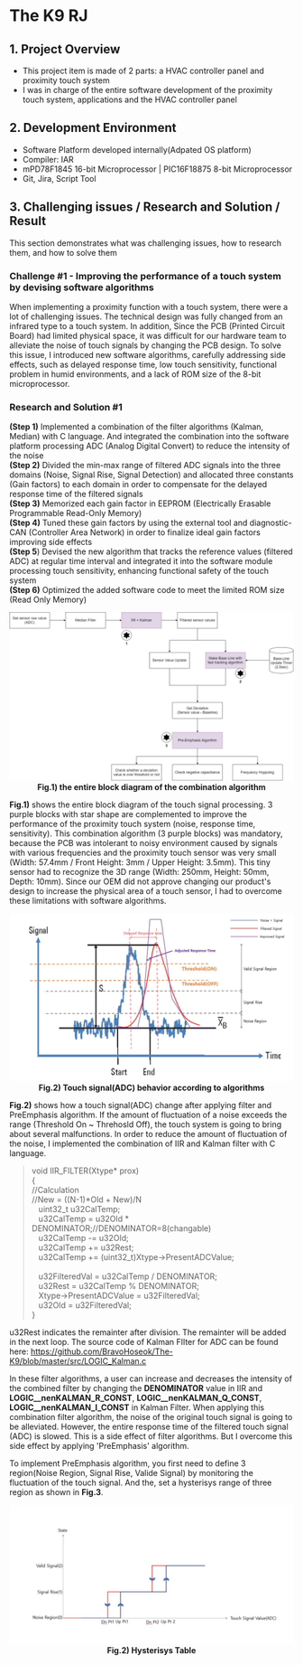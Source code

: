 # The K9 RJ

## 1. Project Overview
- This project item is made of 2 parts: a HVAC controller panel and proximity touch system
- I was in charge of the entire software development of the proximity touch system, applications and the HVAC controller panel 

## 2. Development Environment
-  Software Platform developed internally(Adpated OS platform)
-  Compiler: IAR
-  mPD78F1845 16-bit Microprocessor | PIC16F18875 8-bit Microprocessor
-  Git, Jira, Script Tool

## 3. Challenging issues / Research and Solution / Result
This section demonstrates what was challenging issues, how to research them, and how to solve them

### Challenge #1 - Improving the performance of a touch system by devising software algorithms
When implementing a proximity function with a touch system, there were a lot of challenging issues. The technical design was fully changed from an infrared type to a touch system. In addition, Since the PCB (Printed Circuit Board) had limited physical space, it was difficult for our hardware team to alleviate the noise of touch signals by changing the PCB design. To solve this issue, I introduced new software algorithms, carefully addressing side effects, such as delayed response time, low touch sensitivity, functional problem in humid environments, and a lack of ROM size of the 8-bit microprocessor.

### Research and Solution #1
**(Step 1)** Implemented a combination of the filter algorithms (Kalman, Median) with C language. And integrated the combination into the software platform processing ADC (Analog Digital Convert) to reduce the intensity of the noise<br>
**(Step 2)** Divided the min-max range of filtered ADC signals into the three domains (Noise, Signal Rise, Signal Detection) and allocated three constants (Gain factors) to each domain in order to compensate for the delayed response time of the filtered signals<br>
**(Step 3)** Memorized each gain factor in EEPROM (Electrically Erasable Programmable Read-Only Memory)<br>
**(Step 4)** Tuned these gain factors by using the external tool and diagnostic-CAN (Controller Area Network) in order to finalize ideal gain factors improving side effects<br>
**(Step 5**) Devised the new algorithm that tracks the reference values (filtered ADC) at regular time interval and integrated it into the software module processing touch sensitivity, enhancing functional safety of the touch system<br>
**(Step 6)** Optimized the added software code to meet the limited ROM size (Read Only Memory)<br>

<p align="center">
<img src="./Img/RJ_Flow.jpg"><br>
<strong>Fig.1) the entire block diagram of the combination algorithm</strong>
<p>

**Fig.1)** shows the entire block diagram of the touch signal processing. 3 purple blocks with star shape are complemented to improve the performance of the proximity touch system (noise, response time, sensitivity). This combination algorithm (3 purple blocks) was mandatory, because the PCB was intolerant to noisy environment caused by signals with various frequencies and the proximity touch sensor was very small (Width: 57.4mm / Front Height: 3mm / Upper Height: 3.5mm). This tiny sensor had to recognize the 3D range (Width: 250mm, Height: 50mm, Depth: 10mm). Since our OEM did not approve changing our product's design to increase the physical area of a touch sensor, I had to overcome these limitations with software algorithms.

<p align="center">
<img src="./Img/RJ_Filter.jpg"><br>
<strong>Fig.2) Touch signal(ADC) behavior according to algorithms</strong>
<p>

**Fig.2)** shows how a touch signal(ADC) change after applying filter and PreEmphasis algorithm. If the amount of fluctuation of a noise exceeds the range (Threshold On ~ Threhosld Off), the touch system is going to bring about several malfunctions. In order to reduce the amount of fluctuation of the noise, I implemented the combination of IIR and Kalman filter with C language.

>void IIR_FILTER(Xtype* prox)<br>
{<br>
    //Calculation<br>
    //New = ((N-1)*Old + New)/N<br>
&nbsp;&nbsp;&nbsp;uint32_t u32CalTemp;<br>
&nbsp;&nbsp;&nbsp;u32CalTemp = u32Old * DENOMINATOR;//DENOMINATOR=8(changable)<br>
&nbsp;&nbsp;&nbsp;u32CalTemp -= u32Old;<br>
&nbsp;&nbsp;&nbsp;u32CalTemp += u32Rest;<br>
&nbsp;&nbsp;&nbsp;u32CalTemp += (uint32_t)Xtype->PresentADCValue;<br>
&nbsp;&nbsp;&nbsp;<br>
&nbsp;&nbsp;&nbsp;u32FilteredVal = u32CalTemp / DENOMINATOR;<br>
&nbsp;&nbsp;&nbsp;u32Rest = u32CalTemp % DENOMINATOR;<br>
&nbsp;&nbsp;&nbsp;Xtype->PresentADCValue = u32FilteredVal;<br>
&nbsp;&nbsp;&nbsp;u32Old = u32FilteredVal;<br>
}<br>

u32Rest indicates the remainter after division. The remainter will be added in the next loop. The source code of Kalman FIlter for ADC can be found here: https://github.com/BravoHoseok/The-K9/blob/master/src/LOGIC_Kalman.c

In these filter algorithms, a user can increase and decreases the intensity of the combined filter by changing the **DENOMINATOR** value in IIR and **LOGIC__nenKALMAN_R_CONST**, **LOGIC__nenKALMAN_Q_CONST**, **LOGIC__nenKALMAN_I_CONST** in Kalman Filter. When applying this combination filter algorithm, the noise of the original touch signal is going to be alleviated. However, the entire response time of the filtered touch signal (ADC) is slowed. This is a side effect of filter algorithms. But I overcome this side effect by applying 'PreEmphasis' algorithm.

To implement PreEmphasis algorithm, you first need to define 3 region(Noise Region, Signal Rise, Valide Signal) by monitoring the fluctuation of the touch signal. And the, set a hysterisys range of three region as shown in **Fig.3**. 

<p align="center">
<img src="./Img/RJ_PreEmpha.jpg"><br>
<strong>Fig.2) Hysterisys Table</strong>
<p>
